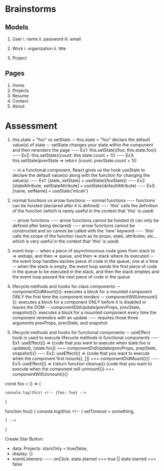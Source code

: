 # Brainstorms

## Models

1. User
    i. name
    ii. password
    iii. email

2. Work
    i. organization
    ii. title
    
3. Project

## Pages 

1. Home
2. Projects
3. Resume
4. Contact
5. About

# Assessment

1.  this.state = "foo" vs setState
    -- this.state = "foo" declare the default value(s) of state
    -- setState changes your state within the component and then rerenders the page
    ---- Ex1: this.setState({foo: this.state.foo<!-- with any kind of change -->})
    ---- Ex2: this.setState({count: this.state.count + 1})
    ---- Ex3: this.setState(prevState => return {count: prevState.count + 1}) <!-- alternative and arguably more efficient way to update part of state -->

    -- in a functional component, React gives us the hook useState to declare the default value(s) along with the function for changing the value(s)
    ---- Ex1: [state, setState] = useState({fooState})
    ---- Ex2: [stateAttribute, setStateAttribute] = useState(defaultAttribute)
    ---- Ex3: [name, setName] = useState('micah')

2. normal functions vs arrow functions
    -- normal functions 
    ---- functions can be hoisted (declared after it is defined)
    ---- 'this' calls the definition of the function (which is rarely useful in the context that 'this' is used)

    -- arrow functions
    ---- arrow functions cannot be hoisted (it can only be defined after being declared)
    ---- arrow functions cannot be constructed and so cannot be called with the 'new' keyword
    ---- 'this' calls the scope of the function (such as its props, state, attributes, etc., which is very useful in the context that 'this' is used)

4. event loop
    -- when a piece of asynchrounous code goes from stack to => webapi, and then => queue, and then => stack where its executed
    -- the event loop handles eaches piece of code in the queue, one at a time
    -- when the stack is empty, the event loop sends the first piece of code in the queue to be executed in the stack, and then the stack empties and the event loop passed the next piece of code in the queue 

5. lifecycle methods and hooks for class components
    -- componentDidMount(){}: executes a block for a mounted component ONLY the first time the component renders
    -- componentWillUnmount(){}: executes a block for a component ONLY before it is disabled or leaves the DOM
    -- componentDidUpdate(prevProps, prevState, snapshot){}: executes a block for a mounted component every time the component rerenders with an update
    ---- requires those three arguments prevProps, prevState, and snapshot 

6. lifecycle methods and hooks for functional components
    -- useEffect hook is used to execute lifecucle methods in functional components
    ---- Ex1: useEffect(() => {code that you want to execute when state.foo is updated}, [state.foo]) === componentDidUpdate(prevProps, prepState, snapshot){}
    ---- Ex2: useEffect(() => {code that you want to execute when the component first mounts}, []) === componentDidMount(){}
    ---- Ex3: useEffect(() => {return function cleanup() {code that you want to execute when the component will unmount}}) === componentWillUnmount(){}


const foo = () => {
    
    console.log(this) <!-- {foo: foo} -->
}

function foo() {
    console.log(this) <!--  {
        setTimeout = something,

    } -->
}

Create Star Button:
- data: Projects: starsOnly = true/false, 
- display: {}
- eventListeners: 
    ---- onClick: state.starred === true || state.starred === false
